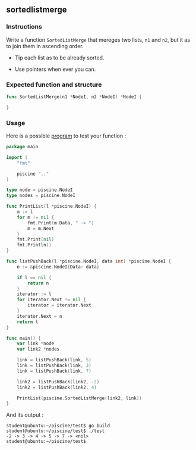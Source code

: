 ## sortedlistmerge

### Instructions

Write a function `SortedListMerge` that mereges two lists, `n1` and `n2`, but it as to join them in ascending order.

- Tip each list as to be already sorted.

- Use pointers when ever you can.

### Expected function and structure

```go
func SortedListMerge(n1 *NodeI, n2 *NodeI) *NodeI {

}
```

### Usage

Here is a possible [program](TODO-LINK) to test your function :

```go
package main

import (
	"fmt"

	piscine ".."
)

type node = piscine.NodeI
type nodes = piscine.NodeI

func PrintList(l *piscine.NodeI) {
	m := l
	for m != nil {
		fmt.Print(m.Data, " -> ")
		m = m.Next
	}
	fmt.Print(nil)
	fmt.Println()
}

func listPushBack(l *piscine.NodeI, data int) *piscine.NodeI {
	n := &piscine.NodeI{Data: data}

	if l == nil {
		return n
	}
	iterator := l
	for iterator.Next != nil {
		iterator = iterator.Next
	}
	iterator.Next = n
	return l
}

func main() {
	var link *node
	var link2 *nodes

	link = listPushBack(link, 5)
	link = listPushBack(link, 3)
	link = listPushBack(link, 7)

	link2 = listPushBack(link2, -2)
	link2 = listPushBack(link2, 4)

	PrintList(piscine.SortedListMerge(link2, link))
}

```

And its output :

```console
student@ubuntu:~/piscine/test$ go build
student@ubuntu:~/piscine/test$ ./test
-2 -> 3 -> 4 -> 5 -> 7 -> <nil>
student@ubuntu:~/piscine/test$
```
